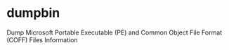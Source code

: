 # dumpbin
Dump Microsoft Portable Executable (PE) and Common Object File Format (COFF) Files Information
